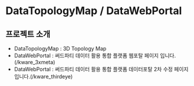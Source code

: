 # DataTopologyMap / DataWebPortal

## 프로젝트 소개
- DataTopologyMap : 3D Topology Map
- DataWebPortal : 써드파티 데이터 활용 통합 플랫폼 웹포탈 페이지 입니다.(/kware_3xmeta)
- DataWebPortal : 써드파티 데이터 활용 통합 플랫폼 데이터포탈 2차 수정 페이지 입니다.(/kware_thirdeye)
